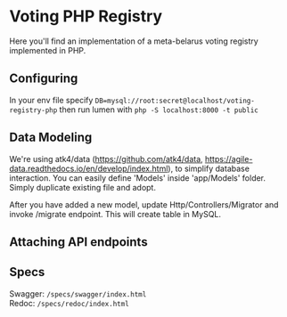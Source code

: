# Voting PHP Registry

Here you'll find an implementation of a meta-belarus voting registry implemented in PHP.

## Configuring

In your env file specify `DB=mysql://root:secret@localhost/voting-registry-php` then run lumen
with `php -S localhost:8000 -t public`

## Data Modeling

We're using atk4/data (https://github.com/atk4/data, https://agile-data.readthedocs.io/en/develop/index.html),
to simplify database interaction. You can easily define 'Models' inside 'app/Models' folder. Simply duplicate
existing file and adopt.

After you have added a new model, update Http/Controllers/Migrator and invoke /migrate endpoint. This will
create table in MySQL.

## Attaching API endpoints


## Specs

Swagger: `/specs/swagger/index.html`  
Redoc: `/specs/redoc/index.html`